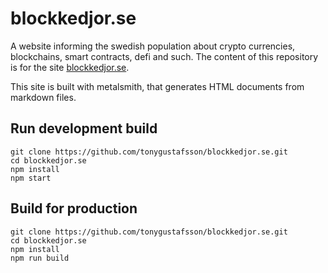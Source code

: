 # blockkedjor.se

A website informing the swedish population about crypto currencies, blockchains, smart contracts, defi and such. The content of this repository is for the site [blockkedjor.se](https://www.blockkedjor.se).

This site is built with metalsmith, that generates HTML documents from markdown files.

## Run development build

```
git clone https://github.com/tonygustafsson/blockkedjor.se.git
cd blockkedjor.se
npm install
npm start
```

## Build for production

```
git clone https://github.com/tonygustafsson/blockkedjor.se.git
cd blockkedjor.se
npm install
npm run build
```
